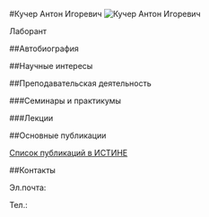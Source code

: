 #Кучер Антон Игоревич
![Кучер Антон Игоревич](./kucher.jpg "Кучер Антон Игоревич")

Лаборант

##Автобиография

##Научные интересы

##Преподавательская деятельность

###Семинары и практикумы

###Лекции

##Основные публикации

[Список публикаций в ИСТИНЕ]()

##Контакты

Эл.почта:

Тел.: